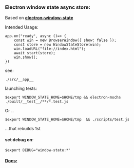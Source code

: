 ### Electron window state async store:

Based on **[electron-window-state](https://github.com/mawie81/electron-window-state)**


Intended Usage:

    app.on("ready", async ()=> {
        const win = new BrowserWindow({ show: false }); 
        const store = new WindowStateStore(win);
        win.loadURL("file://index.html");
        await start(store);
        win.show();
    })


see: 

    ./src/__app__

launching tests:

    $export WINDOW_STATE_HOME=$HOME/tmp && electron-mocha ./built/__test__/**/*.test.js

Or ..

    $export WINDOW_STATE_HOME=$HOME/tmp  && ./scripts/test.js

...that rebuilds 1st  


#### set debug on: 

    $export DEBUG="window-state:*"


#### [Docs:](https://d10221.github.io/electron-window-state-async/)